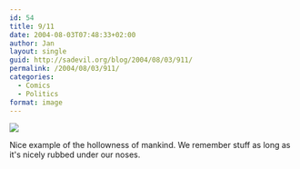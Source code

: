 ```yaml
---
id: 54
title: 9/11
date: 2004-08-03T07:48:33+02:00
author: Jan
layout: single
guid: http://sadevil.org/blog/2004/08/03/911/
permalink: /2004/08/03/911/
categories:
  - Comics
  - Politics
format: image
---
```

<a href="http://www.filibustercartoons.com/archive.php?id=20030912" target="_blank"><img src="https://kcore.org/assets/images/2004/08/20030912_G.gif" /></a>

Nice example of the hollowness of mankind. We remember stuff as long as it's nicely rubbed under our noses.